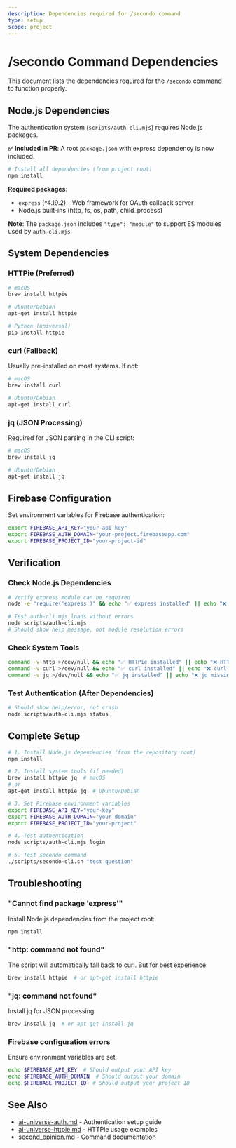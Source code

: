 ```yaml
---
description: Dependencies required for /secondo command
type: setup
scope: project
---
```


# /secondo Command Dependencies

This document lists the dependencies required for the `/secondo` command to function properly.

## Node.js Dependencies

The authentication system (`scripts/auth-cli.mjs`) requires Node.js packages.

**✅ Included in PR**: A root `package.json` with express dependency is now included.

```bash
# Install all dependencies (from project root)
npm install
```

**Required packages:**
- `express` (^4.19.2) - Web framework for OAuth callback server
- Node.js built-ins (http, fs, os, path, child_process)

**Note**: The `package.json` includes `"type": "module"` to support ES modules used by `auth-cli.mjs`.

## System Dependencies

### HTTPie (Preferred)

```bash
# macOS
brew install httpie

# Ubuntu/Debian
apt-get install httpie

# Python (universal)
pip install httpie
```

### curl (Fallback)

Usually pre-installed on most systems. If not:

```bash
# macOS
brew install curl

# Ubuntu/Debian
apt-get install curl
```

### jq (JSON Processing)

Required for JSON parsing in the CLI script:

```bash
# macOS
brew install jq

# Ubuntu/Debian
apt-get install jq
```

## Firebase Configuration

Set environment variables for Firebase authentication:

```bash
export FIREBASE_API_KEY="your-api-key"
export FIREBASE_AUTH_DOMAIN="your-project.firebaseapp.com"
export FIREBASE_PROJECT_ID="your-project-id"
```

## Verification

### Check Node.js Dependencies

```bash
# Verify express module can be required
node -e "require('express')" && echo "✅ express installed" || echo "❌ express missing"

# Test auth-cli.mjs loads without errors
node scripts/auth-cli.mjs
# Should show help message, not module resolution errors
```

### Check System Tools

```bash
command -v http >/dev/null && echo "✅ HTTPie installed" || echo "❌ HTTPie missing"
command -v curl >/dev/null && echo "✅ curl installed" || echo "❌ curl missing"
command -v jq >/dev/null && echo "✅ jq installed" || echo "❌ jq missing"
```

### Test Authentication (After Dependencies)

```bash
# Should show help/error, not crash
node scripts/auth-cli.mjs status
```

## Complete Setup

```bash
# 1. Install Node.js dependencies (from the repository root)
npm install

# 2. Install system tools (if needed)
brew install httpie jq  # macOS
# or
apt-get install httpie jq  # Ubuntu/Debian

# 3. Set Firebase environment variables
export FIREBASE_API_KEY="your-key"
export FIREBASE_AUTH_DOMAIN="your-domain"
export FIREBASE_PROJECT_ID="your-project"

# 4. Test authentication
node scripts/auth-cli.mjs login

# 5. Test secondo command
./scripts/secondo-cli.sh "test question"
```

## Troubleshooting

### "Cannot find package 'express'"

Install Node.js dependencies from the project root:
```bash
npm install
```

### "http: command not found"

The script will automatically fall back to curl. But for best experience:
```bash
brew install httpie  # or apt-get install httpie
```

### "jq: command not found"

Install jq for JSON processing:
```bash
brew install jq  # or apt-get install jq
```

### Firebase configuration errors

Ensure environment variables are set:
```bash
echo $FIREBASE_API_KEY  # Should output your API key
echo $FIREBASE_AUTH_DOMAIN  # Should output your domain
echo $FIREBASE_PROJECT_ID  # Should output your project ID
```

## See Also

- [ai-universe-auth.md](ai-universe-auth.md) - Authentication setup guide
- [ai-universe-httpie.md](ai-universe-httpie.md) - HTTPie usage examples
- [second_opinion.md](../commands/second_opinion.md) - Command documentation
